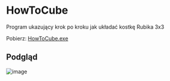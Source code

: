 # HowToCube
Program ukazujący krok po kroku jak układać kostkę Rubika 3x3

Pobierz: <a href="https://minhaskamal.github.io/DownGit/#/home?url=https://github.com/semazurek/HowToCube/blob/main/HowToCube.exe">HowToCube.exe</a>

## Podgląd

![image](https://user-images.githubusercontent.com/85984736/158049838-2c300bce-a784-4d82-b175-2ea0cb352dad.png)
